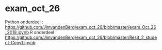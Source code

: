 # exam_oct_26

Python onderdeel : https://github.com/JimvandenBerg/exam_oct_26/blob/master/exam_Oct_26_2018.ipynb
R onderdeel : https://github.com/JimvandenBerg/exam_oct_26/blob/master/Resit_2_student-Copy1.ipynb
